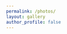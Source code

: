 ```yaml
---
permalink: /photos/
layout: gallery
author_profile: false
---
```

<div class="photo-gallery">
  <figure class="photo-figure">
    <img class="lazyload" data-src="https://www.dropbox.com/s/bxxoxnxuak16j7a/DSC09875_1000.JPG?raw=1">
  </figure>
  <figure class="photo-figure">
    <img class="lazyload" data-src="https://www.dropbox.com/s/vupo5wd66lvt565/DSC09772_1000.JPG?raw=1">
  </figure>
  <figure class="photo-figure">
    <img class="lazyload" data-src="https://www.dropbox.com/s/who1v8v47li1jjl/DSC09387_1000.JPG?raw=1">
  </figure>
  <figure class="photo-figure">
    <img class="lazyload" data-src="https://www.dropbox.com/s/6xwq4sep5m80eq5/DSC09150_1000.JPG?raw=1">
  </figure>
  <figure class="photo-figure">
    <img class="lazyload" data-src="https://www.dropbox.com/s/8puwpfr8oc3ol16/DSC00343_1000.JPG?raw=1">
  </figure>
  <figure class="photo-figure">
    <img class="lazyload" data-src="https://www.dropbox.com/s/njomzu5vclxfrs1/DSC00324_1000.JPG?raw=1">
  </figure>
  <figure class="photo-figure">
    <img class="lazyload" data-src="https://www.dropbox.com/s/no5wlrec90uc18w/DSC00264_1000.JPG?raw=1">
  </figure>
  <figure class="photo-figure">
    <img class="lazyload" data-src="https://www.dropbox.com/s/w11cwqgh8did3d0/DSC00189_1000.JPG?raw=1">
  </figure>
  <figure class="photo-figure">
    <img class="lazyload" data-src="https://www.dropbox.com/s/ksr99mxyo388hhp/DSC00168_1000.JPG?raw=1">
  </figure>
  <figure class="photo-figure">
    <img class="lazyload" data-src="https://www.dropbox.com/s/hbcsbhhh8nebql5/DSC00148_1000.JPG?raw=1">
  </figure>
  <figure class="photo-figure">
    <img class="lazyload" data-src="https://www.dropbox.com/s/a9t4dbs5vyjiiq8/DSC00146_1000.JPG?raw=1">
  </figure>
  <figure class="photo-figure">
    <img class="lazyload" data-src="https://www.dropbox.com/s/wp7d03wzqonp0lo/DSC00121_1000.JPG?raw=1">
  </figure>
  <figure class="photo-figure">
    <img class="lazyload" data-src="https://www.dropbox.com/s/fwxp0dyukl9cqk5/DSC00044_1000.JPG?raw=1">
  </figure>
  <figure class="photo-figure">
    <img class="lazyload" data-src="https://www.dropbox.com/s/gzm0b2q7jo0mwlz/DSC00025_1000.JPG?raw=1">
  </figure>
  <figure class="photo-figure">
    <img class="lazyload" data-src="https://www.dropbox.com/s/9m70s4qrwdqq48t/DSC09449_1000.JPG?raw=1">
  </figure>
  <figure class="photo-figure">
    <img class="lazyload" data-src="https://www.dropbox.com/s/snb071tyjqz8iih/DSC09160_1000.JPG?raw=1">
  </figure>
  <figure class="photo-figure">
    <img class="lazyload" data-src="https://www.dropbox.com/s/speiqvu8qdnclnj/DSC09035_1000.JPG?raw=1">
  </figure>
  <figure class="photo-figure">
    <img class="lazyload" data-src="https://www.dropbox.com/s/r7lbj9rcb78ztrt/DSC05327_edit_1000.JPG?raw=1">
  </figure>
  <figure class="photo-figure">
    <img class="lazyload" data-src="https://www.dropbox.com/s/6v1jk8wkatx08s7/DSC05287_1000.JPG?raw=1">
  </figure>
  <figure class="photo-figure">
    <img class="lazyload" data-src="https://www.dropbox.com/s/nq13dk9wvfvyvt4/DSC05189_edit_1000.JPG?raw=1">
  </figure>
  <figure class="photo-figure">
    <img class="lazyload" data-src="https://www.dropbox.com/s/tw19hjrfydjj2xk/DSC05079_edit_1000.JPG?raw=1">
  </figure>
  <figure class="photo-figure">
    <img class="lazyload" data-src="https://www.dropbox.com/s/qy7zl3ymn81jum0/DSC04859_edit_1000.JPG?raw=1">
  </figure>
  <figure class="photo-figure">
    <img class="lazyload" data-src="https://www.dropbox.com/s/fsuo1xeg8167k4u/DSC04516_1000.JPG?raw=1">
  </figure>
  <figure class="photo-figure">
    <img class="lazyload" data-src="https://www.dropbox.com/s/9opv7cchkwqpn2f/DSC00551_1000.JPG?raw=1">
  </figure>
  <figure class="photo-figure">
    <img class="lazyload" data-src="https://www.dropbox.com/s/ua2fcqwcfeaf619/DSC00508_1000.JPG?raw=1">
  </figure>
  <figure class="photo-figure">
    <img class="lazyload" data-src="https://www.dropbox.com/s/y706cngvj83jfju/DSC00462_1000.JPG?raw=1">
  </figure>
</div>
